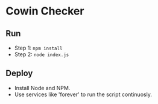 # Cowin Checker

## Run

- Step 1: `npm install`
- Step 2: `node index.js`

## Deploy

- Install Node and NPM.
- Use services like 'forever' to run the script continuosly.
